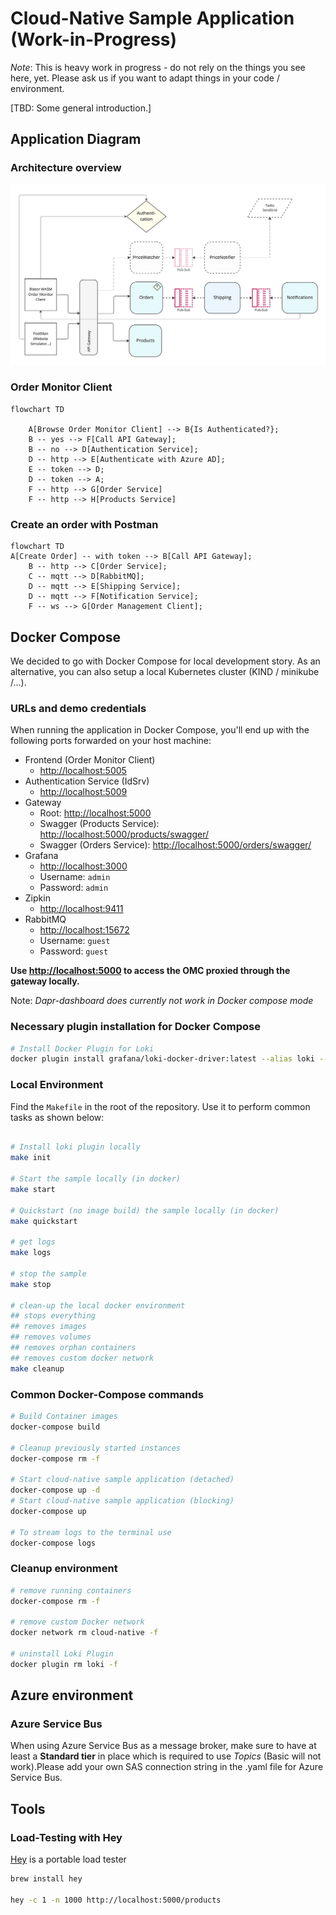 # Cloud-Native Sample Application (Work-in-Progress)

*Note*: This is heavy work in progress - do not rely on the things you see here, yet. Please ask us if you want to adapt things in your code / environment.

[TBD: Some general introduction.]

## Application Diagram

### Architecture overview

![Architecture Overview](assets/architecture-overview.jpg)

### Order Monitor Client

```mermaid
flowchart TD

    A[Browse Order Monitor Client] --> B{Is Authenticated?};
    B -- yes --> F[Call API Gateway];
    B -- no --> D[Authentication Service];
    D -- http --> E[Authenticate with Azure AD];
    E -- token --> D;
    D -- token --> A;
    F -- http --> G[Order Service]
    F -- http --> H[Products Service]
```

### Create an order with Postman

```mermaid
flowchart TD
A[Create Order] -- with token --> B[Call API Gateway];
    B -- http --> C[Order Service];
    C -- mqtt --> D[RabbitMQ];
    D -- mqtt --> E[Shipping Service];
    D -- mqtt --> F[Notification Service];
    F -- ws --> G[Order Management Client];
```

## Docker Compose

We decided to go with Docker Compose for local development story. As an alternative, you can also setup a local Kubernetes cluster (KIND / minikube /...).

### URLs and demo credentials

When running the application in Docker Compose, you'll end up with the following ports forwarded on your host machine:

* Frontend (Order Monitor Client)
  * [http://localhost:5005](http://localhost:5005)
* Authentication Service (IdSrv)
  * [http://localhost:5009](http://localhost:5009)
* Gateway
  * Root: [http://localhost:5000](http://localhost:5000)
  * Swagger (Products Service): [http://localhost:5000/products/swagger/](http://localhost:5000/products/swagger/)
  * Swagger (Orders Service): [http://localhost:5000/orders/swagger/](http://localhost:5000/orders/swagger/)
* Grafana
  * [http://localhost:3000](http://localhost:3000)
  * Username: `admin`
  * Password: `admin`
* Zipkin
  * [http://localhost:9411](http://localhost:9411)
* RabbitMQ
  * [http://localhost:15672](http://localhost:15672)
  * Username: `guest`
  * Password: `guest`

**Use [http://localhost:5000](http://localhost:5000) to access the OMC proxied through the gateway locally.**

Note: *Dapr-dashboard does currently not work in Docker compose mode*

### Necessary plugin installation for Docker Compose

```bash
# Install Docker Plugin for Loki
docker plugin install grafana/loki-docker-driver:latest --alias loki --grant-all-permissions
```

### Local Environment

Find the `Makefile` in the root of the repository. Use it to perform common tasks as shown below:

```bash

# Install loki plugin locally
make init

# Start the sample locally (in docker)
make start 

# Quickstart (no image build) the sample locally (in docker)
make quickstart

# get logs
make logs

# stop the sample
make stop

# clean-up the local docker environment
## stops everything
## removes images
## removes volumes
## removes orphan containers
## removes custom docker network
make cleanup
```

### Common Docker-Compose commands

```bash
# Build Container images
docker-compose build

# Cleanup previously started instances
docker-compose rm -f

# Start cloud-native sample application (detached)
docker-compose up -d
# Start cloud-native sample application (blocking)
docker-compose up

# To stream logs to the terminal use
docker-compose logs
```

### Cleanup environment

```bash
# remove running containers
docker-compose rm -f

# remove custom Docker network
docker network rm cloud-native -f

# uninstall Loki Plugin
docker plugin rm loki -f
```

## Azure environment

### Azure Service Bus

When using Azure Service Bus as a message broker, make sure to have at least a **Standard tier** in place which is required to use *Topics* (Basic will not work).Please add your own SAS connection string in the .yaml file for Azure Service Bus.

## Tools

### Load-Testing with Hey

[Hey](https://github.com/rakyll/hey) is a portable load tester

```bash
brew install hey

hey -c 1 -n 1000 http://localhost:5000/products
```

